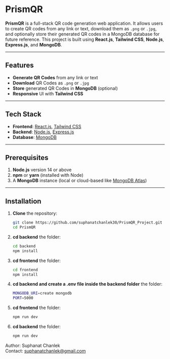 # PrismQR

**PrismQR** is a full-stack QR code generation web application. It allows users to create QR codes from any link or text, download them as `.png` or `.jpg`, and optionally store their generated QR codes in a MongoDB database for future reference. This project is built using **React.js**, **Tailwind CSS**, **Node.js**, **Express.js**, and **MongoDB**.

---

## Features

- **Generate QR Codes** from any link or text
- **Download** QR Codes as `.png` or `.jpg`
- **Store** generated QR Codes in **MongoDB** (optional)
- **Responsive** UI with **Tailwind CSS**

---

## Tech Stack

- **Frontend**: [React.js](https://reactjs.org/), [Tailwind CSS](https://tailwindcss.com/)
- **Backend**: [Node.js](https://nodejs.org/en/), [Express.js](https://expressjs.com/)
- **Database**: [MongoDB](https://www.mongodb.com/)

---

## Prerequisites

1. **Node.js** version 14 or above
2. **npm** or **yarn** (installed with Node)
3. A **MongoDB** instance (local or cloud-based like [MongoDB Atlas](https://www.mongodb.com/atlas))

---

## Installation

1. **Clone** the repository:
   ```bash
   git clone https://github.com/suphanatchanlek30/PrismQR_Project.git
   cd PrismQR

2. **cd backend** the folder:
   ```bash
   cd backend
   npm install
   
3. **cd frontend** the folder:
   ```bash
   cd frontend
   npm install

4. **cd backend and  create a .env file inside the backend folder** the folder:
   ```bash
   MONGODB_URI=create mongodb
   PORT=5000

5. **cd frontend** the folder:
   ```bash
   npm run dev

6. **cd backend** the folder:
   ```bash
   npm run dev

Author: Suphanat Chanlek <br/>
Contact: suphanatchanlek@gmail.com
